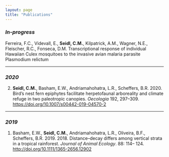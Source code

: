 ```yaml
---
layout: page
title: "Publications"
---
```

### *In-progress*
Ferreira, F.C., Videvall, E., **Seidl, C.M.**, Kilpatrick, A.M., Wagner, N.E., Fleischer, R.C., Fonseca, D.M. Transcriptional response of individual Hawaiian Culex mosquitoes to the invasive avian malaria parasite Plasmodium relictum

----
### *2020*
2. **Seidl, C.M.**, Basham, E.W., Andriamahohatra, L.R., Scheffers, B.R. 2020. Bird’s nest fern epiphytes facilitate herpetofaunal arboreality and climate refuge in two paleotropic canopies. *Oecologia* 192, 297–309. https://doi.org/10.1007/s00442-019-04570-2 
----
### *2019*
1. Basham, E.W., **Seidl, C.M.**, Andriamahohatra, L.R., Oliveira, B.F., Scheffers, B.R. 2019.  2018. Distance–decay differs among vertical strata in a tropical rainforest. *Journal of Animal Ecology*. 88: 114– 124. http://doi.org/10.1111/1365-2656.12902 
